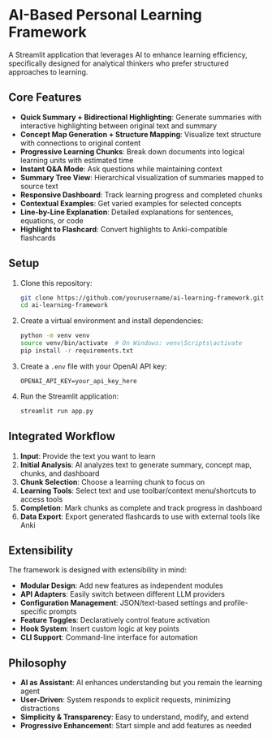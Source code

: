 # AI-Based Personal Learning Framework

A Streamlit application that leverages AI to enhance learning efficiency, specifically designed for analytical thinkers who prefer structured approaches to learning.

## Core Features

- **Quick Summary + Bidirectional Highlighting**: Generate summaries with interactive highlighting between original text and summary
- **Concept Map Generation + Structure Mapping**: Visualize text structure with connections to original content
- **Progressive Learning Chunks**: Break down documents into logical learning units with estimated time
- **Instant Q&amp;A Mode**: Ask questions while maintaining context
- **Summary Tree View**: Hierarchical visualization of summaries mapped to source text
- **Responsive Dashboard**: Track learning progress and completed chunks
- **Contextual Examples**: Get varied examples for selected concepts
- **Line-by-Line Explanation**: Detailed explanations for sentences, equations, or code
- **Highlight to Flashcard**: Convert highlights to Anki-compatible flashcards

## Setup

1. Clone this repository:
   ```bash
   git clone https://github.com/yourusername/ai-learning-framework.git
   cd ai-learning-framework
   ```

2. Create a virtual environment and install dependencies:
   ```bash
   python -m venv venv
   source venv/bin/activate  # On Windows: venv\Scripts\activate
   pip install -r requirements.txt
   ```

3. Create a `.env` file with your OpenAI API key:
   ```
   OPENAI_API_KEY=your_api_key_here
   ```

4. Run the Streamlit application:
   ```bash
   streamlit run app.py
   ```

## Integrated Workflow

1. **Input**: Provide the text you want to learn
2. **Initial Analysis**: AI analyzes text to generate summary, concept map, chunks, and dashboard
3. **Chunk Selection**: Choose a learning chunk to focus on
4. **Learning Tools**: Select text and use toolbar/context menu/shortcuts to access tools
5. **Completion**: Mark chunks as complete and track progress in dashboard
6. **Data Export**: Export generated flashcards to use with external tools like Anki

## Extensibility

The framework is designed with extensibility in mind:
- **Modular Design**: Add new features as independent modules
- **API Adapters**: Easily switch between different LLM providers
- **Configuration Management**: JSON/text-based settings and profile-specific prompts
- **Feature Toggles**: Declaratively control feature activation
- **Hook System**: Insert custom logic at key points
- **CLI Support**: Command-line interface for automation

## Philosophy

- **AI as Assistant**: AI enhances understanding but you remain the learning agent
- **User-Driven**: System responds to explicit requests, minimizing distractions
- **Simplicity &amp; Transparency**: Easy to understand, modify, and extend
- **Progressive Enhancement**: Start simple and add features as needed
